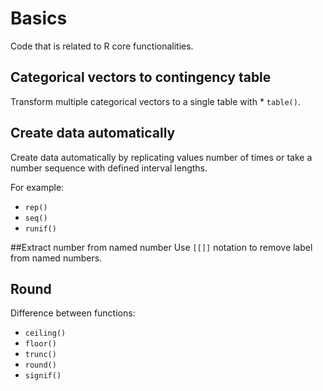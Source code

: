 # Basics
Code that is related to R core functionalities.
## Categorical vectors to contingency table
Transform multiple categorical vectors to a single table
with * `table()`.
## Create data automatically
Create data automatically by replicating values number of times or
take a number sequence with defined interval lengths.

For example:
* `rep()`
* `seq()`
* `runif()`

##Extract number from named number
Use `[[]]` notation to remove label from named numbers.
## Round
Difference between functions:
* `ceiling()`
* `floor()`
* `trunc()`
* `round()`
* `signif()`